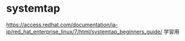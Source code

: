 # systemtap
https://access.redhat.com/documentation/ja-jp/red_hat_enterprise_linux/7/html/systemtap_beginners_guide/
学習用
